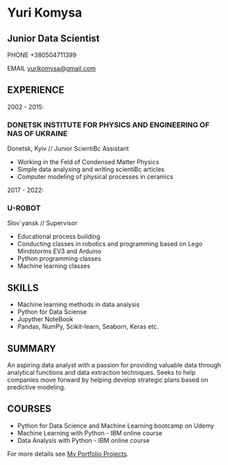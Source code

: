 # Yuri Komysa
## Junior Data Scientist

PHONE
+380504711399

EMAIL
yurikomysa@gmail.com

## EXPERIENCE

2002 - 2015:
### DONETSK INSTITUTE FOR PHYSICS AND ENGINEERING OF NAS OF UKRAINE
Donetsk, Kyiv // Junior ScientiBc Assistant
- Working in the Feld of Condensed Matter Physics
- Simple data analyxing and writing scientiBc articles
- Computer modeling of physical processes in ceramics

2017 - 2022:
### U-ROBOT
Slov`yansk // Supervisor
- Educational process building
- Conducting classes in robotics and programming based on Lego Mindstorms EV3 and Arduino
- Python programming classes
- Machine learning classes

## SKILLS
- Machine learning methods in data analysis
- Python for Data Sciense
- Jupyther NoteBook
- Pandas, NumPy, Scikit-learn, Seaborn, Keras etc.

## SUMMARY
An aspiring data analyst with a passion for providing valuable data through analytical functions
and data extraction techniques. Seeks to help companies move forward by helping develop
strategic plans based on predictive modeling.

## COURSES
- Python for Data Science and Machine Learning bootcamp on Udemy
- Machine Learning with Python - IBM online course
- Data Analysis with Python - IBM online course

For more details see [My Portfolio Projects](https://github.com/yurikomysa/Porfolio).
